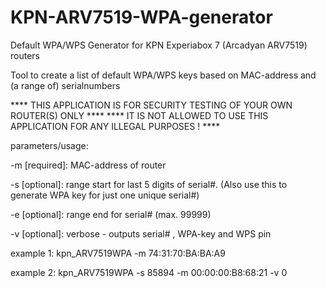 # KPN-ARV7519-WPA-generator

Default WPA/WPS Generator for KPN Experiabox 7 (Arcadyan ARV7519) routers

Tool to create a list of default WPA/WPS keys based on MAC-address and (a range of) serialnumbers


**** THIS APPLICATION IS FOR SECURITY TESTING OF YOUR OWN ROUTER(S) ONLY   ****
**** IT IS NOT ALLOWED TO USE THIS APPLICATION FOR ANY ILLEGAL PURPOSES !  ****



parameters/usage:

-m [required]: MAC-address of router

-s [optional]: range start for last 5 digits of serial#. (Also use this to generate WPA key for just one unique serial#)

-e [optional]: range end for serial# (max. 99999)

-v [optional]: verbose - outputs serial# , WPA-key and WPS pin

example 1: kpn_ARV7519WPA -m 74:31:70:BA:BA:A9

example 2: kpn_ARV7519WPA -s 85894 -m 00:00:00:B8:68:21 -v 0
